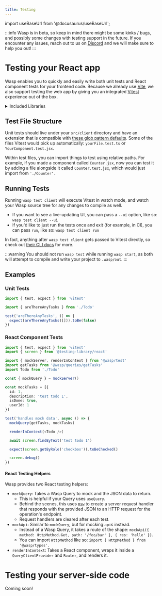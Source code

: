 ```yaml
---
title: Testing
---
```

import useBaseUrl from '@docusaurus/useBaseUrl';

:::info
Wasp is in beta, so keep in mind there might be some kinks / bugs, and possibly some changes with testing support in the future.
If you encounter any issues, reach out to us on [Discord](https://discord.gg/rzdnErX) and we will make sure to help you out!
:::

# Testing your React app

Wasp enables you to quickly and easily write both unit tests and React component tests for your frontend code. Because we already use [Vite](https://vitejs.dev/), we also support testing the web app by giving you an integrated [Vitest](https://vitest.dev/) experience out of the box.

<details>
  <summary>Included Libraries</summary>
  <div>

  [`vitest`](https://www.npmjs.com/package/vitest): Unit test framework with native Vite support.

  [`@vitest/ui`](https://www.npmjs.com/package/@vitest/ui): A nice UI for seeing your test results.

  [`jsdom`](https://www.npmjs.com/package/jsdom): A web browser test environment for Node.js.

  [`@testing-library/react`](https://www.npmjs.com/package/@testing-library/react) / [`@testing-library/jest-dom`](https://www.npmjs.com/package/@testing-library/jest-dom): Testing helpers.

  [`msw`](https://www.npmjs.com/package/msw): A server mocking library.

  </div>
</details>

## Test File Structure

Unit tests should live under your `src/client` directory and have an extension that is compatible with [these glob pattern defaults](https://vitest.dev/config/#include). Some of the files Vitest would pick up automatically: `yourFile.test.ts` or `YourComponent.test.jsx`.

Within test files, you can import things to test using relative paths. For example, if you made a component called `Counter.jsx`, now you can test it by adding a file alongside it called `Counter.test.jsx`, which would just import from `'./Counter'`.

## Running Tests

Running `wasp test client` will execute Vitest in watch mode, and watch your Wasp source tree for any changes to compile as well.

- If you want to see a live-updating UI, you can pass a `--ui` option, like so: `wasp test client --ui`
- If you'd like to just run the tests once and exit (for example, in CI), you can pass `run`, like so: `wasp test client run`

In fact, anything after `wasp test client` gets passed to Vitest directly, so check out [their CLI docs](https://vitest.dev/guide/cli.html) for more.

:::warning
You should not run `wasp test` while running `wasp start`, as both will attempt to compile and write your project to `.wasp/out`.
:::

## Examples
### Unit Tests

```ts title=src/client/Todo.test.ts
import { test, expect } from 'vitest'

import { areThereAnyTasks } from './Todo'

test('areThereAnyTasks', () => {
  expect(areThereAnyTasks([])).toBe(false)
})
```

### React Component Tests

```ts title=src/client/Todo.test.tsx
import { test, expect } from 'vitest'
import { screen } from '@testing-library/react'

import { mockServer, renderInContext } from '@wasp/test'
import getTasks from '@wasp/queries/getTasks'
import Todo from './Todo'

const { mockQuery } = mockServer()

const mockTasks = [{
  id: 1,
  description: 'test todo 1',
  isDone: true,
  userId: 1
}]

test('handles mock data', async () => {
  mockQuery(getTasks, mockTasks)

  renderInContext(<Todo />)

  await screen.findByText('test todo 1')

  expect(screen.getByRole('checkbox')).toBeChecked()

  screen.debug()
})
```

#### React Testing Helpers

Wasp provides two React testing helpers:
- `mockQuery`: Takes a Wasp Query to mock and the JSON data to return.
  - This is helpful if your Query uses `useQuery`.
  - Behind the scenes, this uses [`msw`](https://www.npmjs.com/package/msw) to create a server request handler that responds with the provided JSON to an HTTP request for the operation's endpoint.
  - Request handlers are cleared after each test.
- `mockApi`: Similar to `mockQuery`, but for mocking `api`s instead.
  - Instead of a Wasp Query, it takes a route of the shape: `mockApi({ method: HttpMethod.Get, path: '/foo/bar' }, { res: 'hello' })`.
  - You can import `HttpMethod` like so: `import { HttpMethod } from '@wasp/types'`.
- `renderInContext`: Takes a React component, wraps it inside a `QueryClientProvider` and `Router`, and renders it.

# Testing your server-side code

Coming soon!
